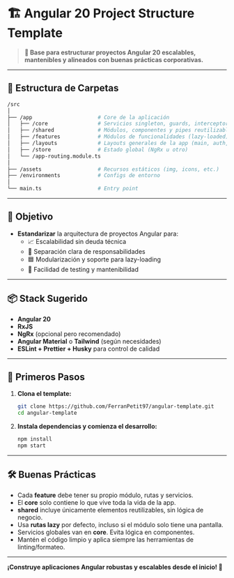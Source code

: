# 🏗️ Angular 20 Project Structure Template

> **🧱 Base para estructurar proyectos Angular 20 escalables, mantenibles y alineados con buenas prácticas corporativas.**

---

## 📁 Estructura de Carpetas

```bash
/src
│
├── /app                     # Core de la aplicación
│   ├── /core                # Servicios singleton, guards, interceptors
│   ├── /shared              # Módulos, componentes y pipes reutilizables
│   ├── /features            # Módulos de funcionalidades (lazy-loaded)
│   ├── /layouts             # Layouts generales de la app (main, auth, etc.)
│   ├── /store               # Estado global (NgRx u otro)
│   └── /app-routing.module.ts
│
├── /assets                  # Recursos estáticos (img, icons, etc.)
├── /environments            # Configs de entorno
│
└── main.ts                  # Entry point
```

---

## 🎯 Objetivo

- **Estandarizar** la arquitectura de proyectos Angular para:
  - 📈 Escalabilidad sin deuda técnica
  - 🧩 Separación clara de responsabilidades
  - 🟦 Modularización y soporte para lazy-loading
  - 🧪 Facilidad de testing y mantenibilidad

---

## 📦 Stack Sugerido

- **Angular 20**
- **RxJS**
- **NgRx** (opcional pero recomendado)
- **Angular Material** o **Tailwind** (según necesidades)
- **ESLint + Prettier + Husky** para control de calidad

---

## 🚀 Primeros Pasos

1. **Clona el template:**

   ```bash
   git clone https://github.com/FerranPetit97/angular-template.git
   cd angular-template
   ```

2. **Instala dependencias y comienza el desarrollo:**

   ```bash
   npm install
   npm start
   ```

---

## 🛠️ Buenas Prácticas

- Cada **feature** debe tener su propio módulo, rutas y servicios.
- El **core** solo contiene lo que vive toda la vida de la app.
- **shared** incluye únicamente elementos reutilizables, sin lógica de negocio.
- Usa **rutas lazy** por defecto, incluso si el módulo solo tiene una pantalla.
- Servicios globales van en **core**. Evita lógica en componentes.
- Mantén el código limpio y aplica siempre las herramientas de linting/formateo.

---

**¡Construye aplicaciones Angular robustas y escalables desde el inicio! 🚀**
